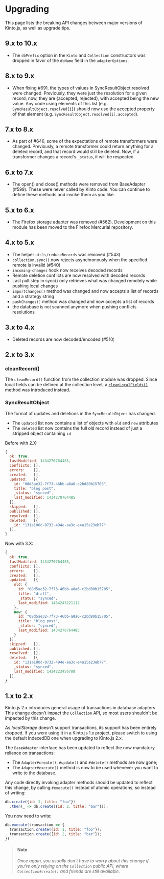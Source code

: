# Upgrading

This page lists the breaking API changes between major versions of Kinto.js, as well as upgrade tips.

## 9.x to 10.x

* The `dbPrefix` option in the `Kinto` and `Collection` constructors was dropped in favor of the `dbName` field in the `adapterOptions`.

## 8.x to 9.x

* When fixing #691, the types of values in SyncResultObject.resolved were changed. Previously, they were just the resolution for a given record; now, they are {accepted, rejected}, with accepted being the new value. Any code using elements of this list (e.g. `SyncResultObject.resolved[i]`) should now use the accepted property of that element (e.g. `SyncResultObject.resolved[i].accepted`).

## 7.x to 8.x

* As part of #640, some of the expectations of remote transformers were changed. Previously, a remote transformer could return anything for a deleted record, and that record would still be deleted. Now, if a transformer changes a record's `_status`, it will be respected.

## 6.x to 7.x

* The open() and close() methods were removed from BaseAdapter (#599). These were never called by Kinto code. You can continue to define these methods and invoke them as you like.

## 5.x to 6.x

* The Firefox storage adapter was removed (#562). Development on this module has been moved to the Firefox Mercurial repository.

## 4.x to 5.x

* The helper `utils/reduceRecords` was removed (#543)
* `collection.sync()` now rejects asynchronously when the specified remote is invalid (#540)
* `incoming-changes` hook now receives decoded records
* Remote deletion conflicts are now resolved with decoded records
* Last pull step in sync() only retrieves what was changed remotely while pushing local changes
* `importChanges()` method was changed and now accepts a list of records and a strategy string
* `pushChanges()` method was changed and now accepts a list of records
* the database is not scanned anymore when pushing conflicts resolutions

## 3.x to 4.x

* Deleted records are now decoded/encoded (#510)

## 2.x to 3.x

### cleanRecord()

The `cleanRecord()` function from the collection module was dropped. Since local fields can be defined at the collection level, a [`cleanLocalFields()`](https://doc.esdoc.org/github.com/Kinto/kinto.js/class/src/collection.js~Collection.html#instance-method-cleanLocalFields) method was introduced instead.


### SyncResultObject

The format of updates and deletions in the `SyncResultObject` has changed.

* The `updated` list now contains a list of objects with `old` and `new` attributes
* The `deleted` list now contains the full old record instead of just a stripped object containing `id`

Before with 2.X:

```js
{
  ok: true,
  lastModified: 1434270764485,
  conflicts: [],
  errors:    [],
  created:   [],
  updated:   [{
    id: "08d5ae32-7f73-46bb-a8a6-c2bd80b15705",
    title: "blog post",
    _status: "synced",
    last_modified: 1434270764485
  }],
  skipped:   [],
  published: [],
  resolved:  [],
  deleted:   [{
    id: "131a100d-0732-494e-aa3c-e4a15e23eb77"
  }],
}
```

Now with 3.X:

```js
{
  ok: true,
  lastModified: 1434270764485,
  conflicts: [],
  errors:    [],
  created:   [],
  updated:   [{
    old: {
      id: "08d5ae32-7f73-46bb-a8a6-c2bd80b15705",
      title: "draft",
      _status: "synced",
      last_modified: 1434243221112
    },
    new: {
      id: "08d5ae32-7f73-46bb-a8a6-c2bd80b15705",
      title: "blog post",
      _status: "synced",
      last_modified: 1434270764485
    }
  }],
  skipped:   [],
  published: [],
  resolved:  [],
  deleted:   [{
    id: "131a100d-0732-494e-aa3c-e4a15e23eb77",
    _status: "synced",
    last_modified: 1434223456788
  }],
}
```


## 1.x to 2.x

Kinto.js 2.x introduces general usage of transactions in database adapters. This change doesn't impact the `Collection` API, so most users shouldn't be impacted by this change.

As *localStorage* doesn't support transactions, its support has been entirely dropped. If you were using it in a Kinto.js 1.x project, please switch to using the default IndexedDB one when upgrading to Kinto.js 2.x.

The `BaseAdapter` interface has been updated to reflect the now mandatory reliance on transactions:

- The `Adapter#create()`, `#update()` and `#delete()` methods are now gone;
- The `Adapter#execute()` method is now to be used whenever you want to write to the database.

Any code directly invoking adapter methods should be updated to reflect this change, by calling `#execute()` instead of atomic operations; so instead of writing:

```js
db.create({id: 1, title: "foo"})
  .then(_ => db.create({id: 2, title: "bar"}));
```

You now need to write:

```js
db.execute(transaction => {
  transaction.create({id: 1, title: "foo"});
  transaction.create({id: 2, title: "bar"});
})
```

> #### Note
>
> *Once again, you usually don't have to worry about this change if you're only relying on the `Collection` public API, where `Collection#create()` and friends are still available.*
